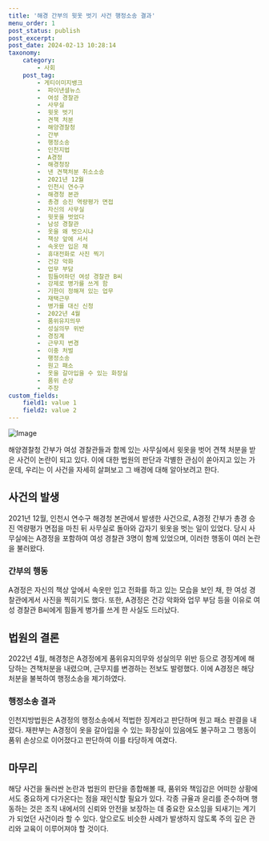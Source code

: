 ```yaml
---
title: '해경 간부의 윗옷 벗기 사건 행정소송 결과'
menu_order: 1
post_status: publish
post_excerpt: 
post_date: 2024-02-13 10:28:14
taxonomy:
    category:
        - 사회
    post_tag:
        - 게티이미지뱅크
        -  파이낸셜뉴스
        -  여성 경찰관
        -  사무실
        -  윗옷 벗기
        -  견책 처분
        -  해양경찰청
        -  간부
        -  행정소송
        -  인천지법
        -  A경정
        -  해경청장
        -  낸 견책처분 취소소송
        -  2021년 12월
        -  인천시 연수구
        -  해경청 본관
        -  총경 승진 역량평가 면접
        -  자신의 사무실
        -  윗옷을 벗었다
        -  남성 경찰관
        -  옷을 왜 벗으시냐
        -  책상 앞에 서서
        -  속옷만 입은 채
        -  휴대전화로 사진 찍기
        -  건강 악화
        -  업무 부담
        -  힘들어하던 여성 경찰관 B씨
        -  강제로 병가를 쓰게 함
        -  기한이 정해져 있는 업무
        -  재택근무
        -  병가를 대신 신청
        -  2022년 4월
        -  품위유지의무
        -  성실의무 위반
        -  경징계
        -  근무지 변경
        -  이중 처벌
        -  행정소송
        -  원고 패소
        -  옷을 갈아입을 수 있는 화장실
        -  품위 손상
        -  주장
custom_fields:
    field1: value 1
    field2: value 2
---
```


![Image](https://imgnews.pstatic.net/image/014/2024/02/13/0005141168_001_20240213081026755.jpg?type=w647)

해양경찰청 간부가 여성 경찰관들과 함께 있는 사무실에서 윗옷을 벗어 견책 처분을 받은 사건이 논란이 되고 있다. 이에 대한 법원의 판단과 각별한 관심이 쏟아지고 있는 가운데, 우리는 이 사건을 자세히 살펴보고 그 배경에 대해 알아보려고 한다.
## 사건의 발생
2021년 12월, 인천시 연수구 해경청 본관에서 발생한 사건으로, A경정 간부가 총경 승진 역량평가 면접을 마친 뒤 사무실로 돌아와 갑자기 윗옷을 벗는 일이 있었다. 당시 사무실에는 A경정을 포함하여 여성 경찰관 3명이 함께 있었으며, 이러한 행동이 여러 논란을 불러왔다.
### 간부의 행동
A경정은 자신의 책상 앞에서 속옷만 입고 전화를 하고 있는 모습을 보인 채, 한 여성 경찰관에게서 사진을 찍히기도 했다. 또한, A경정은 건강 악화와 업무 부담 등을 이유로 여성 경찰관 B씨에게 힘들게 병가를 쓰게 한 사실도 드러났다.
## 법원의 결론
2022년 4월, 해경청은 A경정에게 품위유지의무와 성실의무 위반 등으로 경징계에 해당하는 견책처분을 내렸으며, 근무지를 변경하는 전보도 발령했다. 이에 A경정은 해당 처분을 불복하여 행정소송을 제기하였다.
### 행정소송 결과
인천지방법원은 A경정의 행정소송에서 적법한 징계라고 판단하며 원고 패소 판결을 내렸다. 재판부는 A경정이 옷을 갈아입을 수 있는 화장실이 있음에도 불구하고 그 행동이 품위 손상으로 이어졌다고 판단하여 이를 타당하게 여겼다.
## 마무리
해당 사건을 둘러싼 논란과 법원의 판단을 종합해볼 때, 품위와 책임감은 어떠한 상황에서도 중요하게 다가온다는 점을 재인식할 필요가 있다. 각종 규율과 윤리를 준수하며 행동하는 것은 조직 내에서의 신뢰와 안전을 보장하는 데 중요한 요소임을 되새기는 계기가 되었던 사건이라 할 수 있다. 앞으로도 비슷한 사례가 발생하지 않도록 주의 깊은 관리와 교육이 이루어져야 할 것이다.
